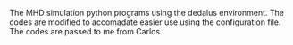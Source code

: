 The MHD simulation python programs using the dedalus environment. The codes are modified to accomadate easier use using the configuration file. The codes are passed to me from Carlos. 
